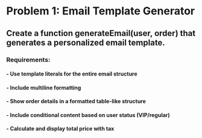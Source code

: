 # Problem 1: Email Template Generator
## Create a function generateEmail(user, order) that generates a personalized email template.
### Requirements:

#### - Use template literals for the entire email structure
#### - Include multiline formatting
#### - Show order details in a formatted table-like structure
#### - Include conditional content based on user status (VIP/regular)
#### - Calculate and display total price with tax